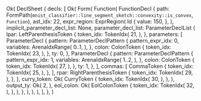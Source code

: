 Ok(
    DeclSheet {
        decls: [
            Ok(
                Form(
                    Function(
                        FunctionDecl {
                            path: FormPath(`mnist_classifier::line_segment_sketch::convexity::is_convex`, `Function`),
                            ast_idx: 22,
                            expr_region: ExprRegion(
                                Id {
                                    value: 150,
                                },
                            ),
                            implicit_parameter_decl_list: None,
                            parameter_decl_list: ParameterDeclList {
                                lpar: LeftParenthesisToken {
                                    token_idx: TokenIdx(
                                        21,
                                    ),
                                },
                                parameters: [
                                    ParameterDecl {
                                        pattern: ParameterDeclPattern {
                                            pattern_expr_idx: 0,
                                            variables: ArenaIdxRange(
                                                0..1,
                                            ),
                                        },
                                        colon: ColonToken {
                                            token_idx: TokenIdx(
                                                23,
                                            ),
                                        },
                                        ty: 0,
                                    },
                                    ParameterDecl {
                                        pattern: ParameterDeclPattern {
                                            pattern_expr_idx: 1,
                                            variables: ArenaIdxRange(
                                                1..2,
                                            ),
                                        },
                                        colon: ColonToken {
                                            token_idx: TokenIdx(
                                                27,
                                            ),
                                        },
                                        ty: 1,
                                    },
                                ],
                                commas: [
                                    CommaToken {
                                        token_idx: TokenIdx(
                                            25,
                                        ),
                                    },
                                ],
                                rpar: RightParenthesisToken {
                                    token_idx: TokenIdx(
                                        29,
                                    ),
                                },
                            },
                            curry_token: Ok(
                                CurryToken {
                                    token_idx: TokenIdx(
                                        30,
                                    ),
                                },
                            ),
                            output_ty: Ok(
                                2,
                            ),
                            eol_colon: Ok(
                                EolColonToken {
                                    token_idx: TokenIdx(
                                        32,
                                    ),
                                },
                            ),
                        },
                    ),
                ),
            ),
        ],
    },
)